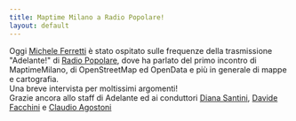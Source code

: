 ```yaml
---
title: Maptime Milano a Radio Popolare!
layout: default
---
```


Oggi [Michele Ferretti](twitter.com/miccferr) è stato ospitato sulle frequenze della trasmissione "Adelante!" di [Radio Popolare](http://www.radiopopolare.it/), dove ha parlato del primo incontro di MaptimeMilano, di OpenStreetMap ed OpenData e più in generale di mappe e cartografia.  
Una breve intervista per moltissimi argomenti!   
Grazie ancora allo staff di Adelante ed ai conduttori [Diana Santini](https://twitter.com/dianasantini), [Davide Facchini](https://twitter.com/DavideFacchini) e [Claudio Agostoni](https://twitter.com/ClaudioAgostoni)